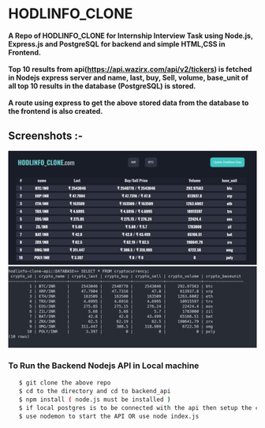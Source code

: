 # HODLINFO_CLONE
<b> A Repo of HODLINFO_CLONE for Internship Interview Task using Node.js, Express.js and PostgreSQL for backend and simple HTML,CSS in Frontend. </b> <br><br>
<b> Top 10 results from api(https://api.wazirx.com/api/v2/tickers) is fetched in Nodejs express server and name, last, buy, Sell, volume, base_unit of all top 10 results in the   database (PostgreSQL) is stored.  <br> <br>
A route using express to get the above stored data from the database to the frontend is also created. </b>
  

## Screenshots :-
<img src="/screenshots/hodlinfoClone.jpg" alt="signup Screenshot" height="auto" width="auto">
<br>
<img src="/screenshots/postgresDatabase.jpg" alt="signup Screenshot" height="auto" width="auto">
 <h3> To Run the Backend Nodejs API in Local machine </h4>
 
 
```bash
   $ git clone the above repo
   $ cd to the directory and cd to backend_api
   $ npm install ( node.js must be installed )
   $ if local postgres is to be connected with the api then setup the config accordingly in new Pool() which is in models/db.js otherwise ignore as postgres is hosted in heroku
   $ use nodemon to start the API OR use node index.js
```
